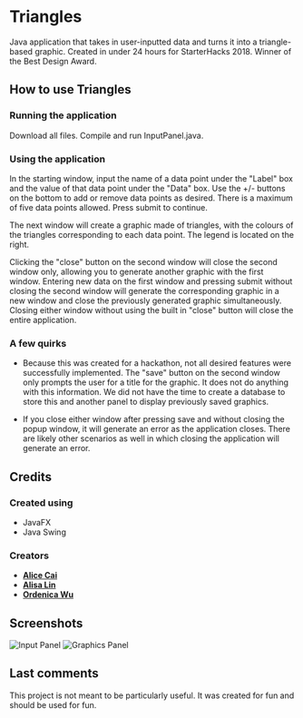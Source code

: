 # Triangles

Java application that takes in user-inputted data and turns it into a triangle-based graphic. Created in under 24 hours for StarterHacks 2018. Winner of the Best Design Award.

## How to use Triangles

### Running the application

Download all files. Compile and run InputPanel.java.

### Using the application

In the starting window, input the name of a data point under the "Label" box and the value of that data point under the "Data" box. Use the +/- buttons on the bottom to add or remove data points as desired. There is a maximum of five data points allowed. Press submit to continue.

The next window will create a graphic made of triangles, with the colours of the triangles corresponding to each data point. The legend is located on the right.

Clicking the "close" button on the second window will close the second window only, allowing you to generate another graphic with the first window. Entering new data on the first window and pressing submit without closing the second window will generate the corresponding graphic in a new window and close the previously generated graphic simultaneously. Closing either window without using the built in "close" button will close the entire application.

### A few quirks

* Because this was created for a hackathon, not all desired features were successfully implemented. The "save" button on the second window only prompts the user for a title for the graphic. It does not do anything with this information. We did not have the time to create a database to store this and another panel to display previously saved graphics.

* If you close either window after pressing save and without closing the popup window, it will generate an error as the application closes. There are likely other scenarios as well in which closing the application will generate an error.

## Credits
### Created using

* JavaFX
* Java Swing 

### Creators

* [**Alice Cai**](https://github.com/alice-cai)
* [**Alisa Lin**](https://github.com/alisa-lin)
* [**Ordenica Wu**](https://github.com/Ordencia)

## Screenshots
![Input Panel](https://i.imgur.com/GGvj33o.png)
![Graphics Panel](https://i.imgur.com/VDlz289.png)

## Last comments

This project is not meant to be particularly useful. It was created for fun and should be used for fun. 
